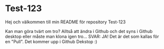 # Test-123

Hej och välkommen till min README för repository Test-123

Kan man göra tvärt om tro? Alltså att ändra i Github och det syns i Github desktop eller måste man klona igen tro...
SVAR: JA! Det är det som kallas för en "Pull". Det kommer upp i Github Dekstop :)
